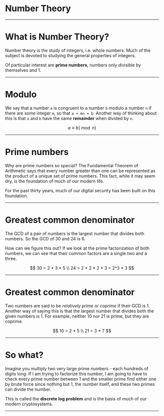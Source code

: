 
# Number Theory

---

# What is Number Theory?

Number theory is the study of integers, i.e. whole numbers. Much of the subject is devoted to studying the general properties of integers.

Of particular interest are __prime numbers__, numbers only divisible by themselves and 1.

---

# Modulo

We say that a number `a` is congruent to a number `b` modulo a number `n` if there are some integer `m`, so that `a + mn = b`. Another way of thinking about this is that `a` and `b` have the same **remainder** when divided by `n`.

$$
a \equiv b (\bmod n)
$$


---

# Prime numbers

Why are prime numbers so special? The Fundamental Theorem of Arithmetic says that every number greater than one can be represented as the product of a unique set of prime numbers. This fact, while it may seem dry, is the foundation of much of our modern life.

For the past thirty years, much of our digital security has been built on this foundation.

---

# Greatest common denominator

The GCD of a pair of numbers is the largest number that divides both numbers. So the GCD of 30 and 24 is 6.

How can we figure this out? If we look at the prime factorization of both numbers, we can see that their common factors are a single two and a three.

$$
30 = 2 * 3 * 5
\\
24 = 2 * 2 * 2 * 3 = 2^3 * 3
$$

---

# Greatest common denominator

Two numbers are said to be _relatively prime_ or _coprime_ if their GCD is 1. Another way of saying this is that the largest number that divides both the given numbers is 1. For example, neither 10 nor 21 is prime, but they are coprime.

$$
10 = 2 * 5
\\
21 = 3 * 7
$$

---

# So what?

Imagine you multiply two very large prime numbers - each hundreds of digits long. If I am trying to factorize this number, I am going to have to check every prime number between 1 and the smaller prime find either one by brute force since nothing but 1, the number itself, and these two primes can divide the number.

This is called the **discrete log problem** and is the basis of much of our modern cryptosystems.

---
